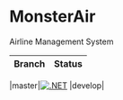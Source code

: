 # MonsterAir

Airline Management System


| Branch | Status |
|----------|----------|

|master|[![.NET](https://github.com/Ahad726/MonsterAir/actions/workflows/dotnet.yml/badge.svg?branch=master)](https://github.com/Ahad726/MonsterAir/actions/workflows/dotnet.yml)
|develop|